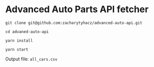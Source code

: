 # Advanced Auto Parts API fetcher

```
git clone git@github.com:zacharytyhacz/advanced-auto-api.git

cd advaned-auto-api

yarn install

yarn start
```

Output file: `all_cars.csv`
